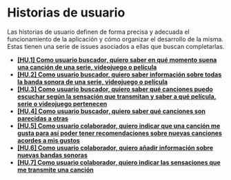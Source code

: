 # Historias de usuario
Las historias de usuario definen de forma precisa y adecuada el funcionamiento de la aplicación y cómo organizar el desarrollo de la misma. Estas tienen una serie de issues asociados a ellas que buscan completarlas.

- [**\[HU.1\] Como usuario buscador, quiero saber en qué momento suena una canción de una serie, videojuego o película**](https://github.com/jlgallego99/OSTfind/issues/2)
- [**\[HU.2\] Como usuario buscador, quiero saber información sobre todas la banda sonora de una serie, videojuego o película**](https://github.com/jlgallego99/OSTfind/issues/3)
- [**\[HU.3\] Como usuario buscador, quiero saber qué canciones puedo escuchar según la sensación que transmitan y saber a qué película, serie o videojuego pertenecen**](https://github.com/jlgallego99/OSTfind/issues/4)
- [**\[HU.4\] Como usuario buscador, quiero saber qué canciones son parecidas a otras**](https://github.com/jlgallego99/OSTfind/issues/5)
- [**\[HU.5\] Como usuario colaborador, quiero indicar que una canción me gusta para así poder tener recomendaciones sobre nuevas canciones acordes a mis gustos**](https://github.com/jlgallego99/OSTfind/issues/6)
- [**\[HU.6\] Como usuario colaborador, quiero añadir información sobre nuevas bandas sonoras**](https://github.com/jlgallego99/OSTfind/issues/7)
- [**\[HU.7\] Como usuario colaborador, quiero indicar las sensaciones que me transmite una canción**](https://github.com/jlgallego99/OSTfind/issues/8)